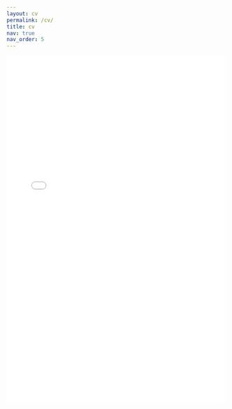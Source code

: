 ```yaml
---
layout: cv
permalink: /cv/
title: cv
nav: true
nav_order: 5
---
```

<div class="row">
    <div class="col-sm mt-3 mt-md-0">
        <iframe src="{{ '/assets/pdf/CV.pdf' | relative_url }}" width="100%" height="800px" frameborder="0"></iframe>
    </div>
</div>
